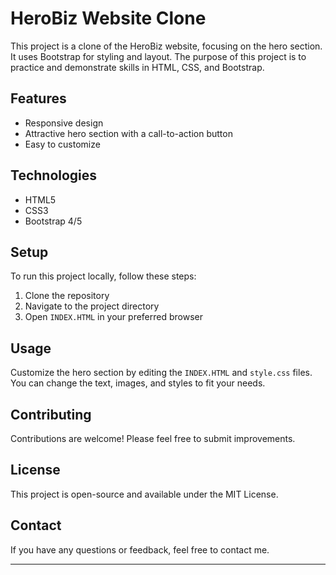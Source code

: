 
# HeroBiz Website Clone

This project is a clone of the HeroBiz website, focusing on the hero section. It uses Bootstrap for styling and layout. The purpose of this project is to practice and demonstrate skills in HTML, CSS, and Bootstrap.

## Features

- Responsive design
- Attractive hero section with a call-to-action button
- Easy to customize

## Technologies

- HTML5
- CSS3
- Bootstrap 4/5

## Setup

To run this project locally, follow these steps:

1. Clone the repository
2. Navigate to the project directory
3. Open `INDEX.HTML` in your preferred browser

## Usage

Customize the hero section by editing the `INDEX.HTML` and `style.css` files. You can change the text, images, and styles to fit your needs.

## Contributing

Contributions are welcome! Please feel free to submit improvements.

## License

This project is open-source and available under the MIT License.

## Contact

If you have any questions or feedback, feel free to contact me.

---

